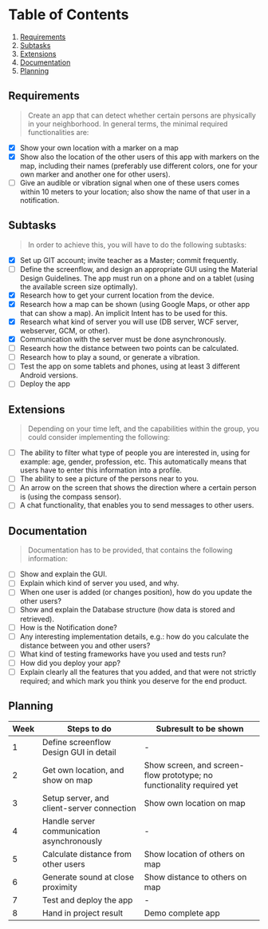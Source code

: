 # Table of Contents
1. [Requirements](#requirements)
2. [Subtasks](#subtasks)
3. [Extensions](#extensions)
4. [Documentation](#documentation)
5. [Planning](#planning)


## Requirements

> Create an app that can detect whether certain persons are physically in your neighborhood.
  In general terms, the minimal required functionalities are:
  
- [x] Show your own location with a marker on a map
- [x] Show also the location of the other users of this app with markers on the map, including their
      names (preferably use different colors, one for your own marker and another one for other
      users).
- [ ] Give an audible or vibration signal when one of these users comes within 10 meters to your
      location; also show the name of that user in a notification.

## Subtasks

> In order to achieve this, you will have to do the following subtasks:

- [x] Set up GIT account; invite teacher as a Master; commit frequently.
- [ ]  Define the screenflow, and design an appropriate GUI using the Material Design Guidelines.
The app must run on a phone and on a tablet (using the available screen size optimally).
- [x] Research how to get your current location from the device.
- [x] Research how a map can be shown (using Google Maps, or other app that can show a map).
An implicit Intent has to be used for this.
- [x] Research what kind of server you will use (DB server, WCF server, webserver, GCM, or other).
- [x] Communication with the server must be done asynchronously.
- [ ] Research how the distance between two points can be calculated.
- [ ] Research how to play a sound, or generate a vibration.
- [ ] Test the app on some tablets and phones, using at least 3 different Android versions.
- [ ] Deploy the app

## Extensions

> Depending on your time left, and the capabilities within the group, you could consider implementing
  the following:

- [ ] The ability to filter what type of people you are interested in, using for example: age, gender,
profession, etc. This automatically means that users have to enter this information into a
profile.
- [ ] The ability to see a picture of the persons near to you.
- [ ] An arrow on the screen that shows the direction where a certain person is (using the
compass sensor).
- [ ] A chat functionality, that enables you to send messages to other users.

## Documentation

> Documentation has to be provided, that contains the following information:

- [ ] Show and explain the GUI.
- [ ] Explain which kind of server you used, and why.
- [ ] When one user is added (or changes position), how do you update the other users?
- [ ] Show and explain the Database structure (how data is stored and retrieved).
- [ ] How is the Notification done?
- [ ] Any interesting implementation details, e.g.: how do you calculate the distance between you
and other users?
- [ ] What kind of testing frameworks have you used and tests run?
- [ ] How did you deploy your app?
- [ ] Explain clearly all the features that you added, and that were not strictly required; and which
mark you think you deserve for the end product.

## Planning

| Week | Steps to do                                |                         Subresult to be shown                         |
|------|--------------------------------------------|-----------------------------------------------------------------------|
| 1    | Define screenflow Design GUI in detail     | -                                                                     |
| 2    | Get own location, and show on map          | Show screen, and screen-flow prototype; no functionality required yet |
| 3    | Setup server, and client-server connection | Show own location on map                                              |
| 4    | Handle server communication asynchronously | -                                                                     |
| 5    | Calculate distance from other users        | Show location of others on map                                        |
| 6    | Generate sound at close proximity          | Show distance to others on map                                        |
| 7    | Test and deploy the app                    | -                                                                     |
| 8    | Hand in project result                     | Demo complete app                                                     |